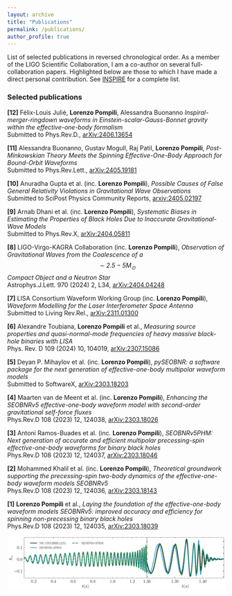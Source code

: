 ```yaml
---
layout: archive
title: "Publications"
permalink: /publications/
author_profile: true
---
```


List of selected publications in reversed chronological order. As a member of the LIGO Scientific Collaboration, I am a co-author on several full-collaboration papers. Highlighted below are those to which I have made a direct personal contribution. See [INSPIRE](https://inspirehep.net/authors/2776658) for a complete list.

### Selected publications

**[12]** Félix-Louis Julié, **Lorenzo Pompili**, Alessandra Buonanno *Inspiral-merger-ringdown waveforms in Einstein-scalar-Gauss-Bonnet gravity within the effective-one-body formalism*  
Submitted to Phys.Rev.D., [arXiv:2406.13654](https://arxiv.org/abs/2406.13654)

**[11]** Alessandra Buonanno, Gustav Mogull, Raj Patil, **Lorenzo Pompili**, *Post-Minkowskian Theory Meets the Spinning Effective-One-Body Approach for Bound-Orbit Waveforms*  
Submitted to Phys.Rev.Lett., [arXiv:2405.19181](https://arxiv.org/abs/2405.19181)

**[10]** Anuradha Gupta et al. (inc. **Lorenzo Pompili**), *Possible Causes of False General Relativity Violations in Gravitational Wave Observations*  
Submitted to SciPost Physics Community Reports, [arxiv:2405.02197](https://arxiv.org/abs/2405.02197)

**[9]** Arnab Dhani et al. (inc. **Lorenzo Pompili**), *Systematic Biases in Estimating the Properties of Black Holes Due to Inaccurate Gravitational-Wave Models*  
Submitted to Phys.Rev.X, [arXiv:2404.05811](https://arxiv.org/abs/2404.05811)

**[8]** LIGO-Virgo-KAGRA Collaboration (inc. **Lorenzo Pompili**), *Observation of Gravitational Waves from the Coalescence of a $$\sim 2.5-5 M_\odot$$ Compact Object and a Neutron Star*  
Astrophys.J.Lett. 970 (2024) 2, L34, [arXiv:2404.04248](https://arxiv.org/abs/2404.04248)

**[7]** LISA Consortium Waveform Working Group (inc. **Lorenzo Pompili**), *Waveform Modelling for the Laser Interferometer Space Antenna*  
Submitted to Living Rev.Rel., [arXiv:2311.01300](https://arxiv.org/abs/2311.01300)

**[6]** Alexandre Toubiana, **Lorenzo Pompili** et al., *Measuring source properties and quasi-normal-mode frequencies of heavy massive black-hole binaries with LISA*  
Phys. Rev. D 109 (2024) 10, 104019, [arXiv:2307.15086](https://arxiv.org/abs/2307.15086)

**[5]** Deyan P. Mihaylov et al. (inc. **Lorenzo Pompili**), *pySEOBNR: a software package for the next generation of effective-one-body multipolar waveform models*  
Submitted to SoftwareX, [arXiv:2303.18203](https://arxiv.org/abs/2303.18203)

**[4]** Maarten van de Meent et al. (inc. **Lorenzo Pompili**), *Enhancing the SEOBNRv5 effective-one-body waveform model with second-order gravitational self-force fluxes*  
Phys.Rev.D 108 (2023) 12, 124038, [arXiv:2303.18026](https://arxiv.org/abs/2303.18026)

**[3]** Antoni Ramos-Buades et al. (inc. **Lorenzo Pompili**), *SEOBNRv5PHM: Next generation of accurate and efficient multipolar precessing-spin effective-one-body waveforms for binary black holes*  
Phys.Rev.D 108 (2023) 12, 124037, [arXiv:2303.18046](https://arxiv.org/abs/2303.18046)

**[2]** Mohammed Khalil et al. (inc. **Lorenzo Pompili**), *Theoretical groundwork supporting the precessing-spin two-body dynamics of the effective-one-body waveform models SEOBNRv5*  
Phys.Rev.D 108 (2023) 12, 124036, [arXiv:2303.18143](https://arxiv.org/abs/2303.18143)

**[1]** **Lorenzo Pompili** et al., *Laying the foundation of the effective-one-body waveform models SEOBNRv5: improved accuracy and efficiency for spinning non-precessing binary black holes*  
Phys.Rev.D 108 (2023) 12, 124035, [arXiv:2303.18039](https://arxiv.org/abs/2303.18039)

![image info](./pictures/SXS_BBH_1225_Res5_polarisation_hp-1.png)
